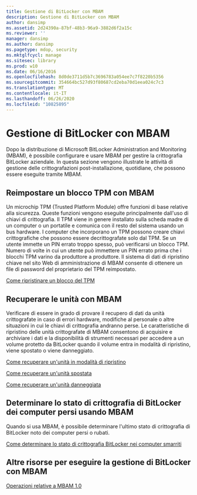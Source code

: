 ```yaml
---
title: Gestione di BitLocker con MBAM
description: Gestione di BitLocker con MBAM
author: dansimp
ms.assetid: 2d24390a-87bf-48b3-96a9-3882d6f2a15c
ms.reviewer: ''
manager: dansimp
ms.author: dansimp
ms.pagetype: mdop, security
ms.mktglfcycl: manage
ms.sitesec: library
ms.prod: w10
ms.date: 06/16/2016
ms.openlocfilehash: 8d0de3711d5b7c3696783a054ee7c7f8220b5356
ms.sourcegitcommit: 354664bc527d93f80687cd2eba70d1eea024c7c3
ms.translationtype: MT
ms.contentlocale: it-IT
ms.lasthandoff: 06/26/2020
ms.locfileid: "10825895"
---
```

# Gestione di BitLocker con MBAM


Dopo la distribuzione di Microsoft BitLocker Administration and Monitoring (MBAM), è possibile configurare e usare MBAM per gestire la crittografia BitLocker aziendale. In questa sezione vengono illustrate le attività di gestione delle crittografazioni post-installazione, quotidiane, che possono essere eseguite tramite MBAM.

## Reimpostare un blocco TPM con MBAM


Un microchip TPM (Trusted Platform Module) offre funzioni di base relative alla sicurezza. Queste funzioni vengono eseguite principalmente dall'uso di chiavi di crittografia. Il TPM viene in genere installato sulla scheda madre di un computer o un portatile e comunica con il resto del sistema usando un bus hardware. I computer che incorporano un TPM possono creare chiavi crittografiche che possono essere decrittografate solo dal TPM. Se un utente immette un PIN errato troppo spesso, può verificarsi un blocco TPM. Numero di volte in cui un utente può immettere un PIN errato prima che i blocchi TPM varino da produttore a produttore. Il sistema di dati di ripristino chiave nel sito Web di amministrazione di MBAM consente di ottenere un file di password del proprietario del TPM reimpostato.

[Come ripristinare un blocco del TPM](how-to-reset-a-tpm-lockout-mbam-1.md)

## Recuperare le unità con MBAM


Verificare di essere in grado di provare il recupero di dati da unità crittografate in caso di errori hardware, modifiche al personale o altre situazioni in cui le chiavi di crittografia andranno perse. Le caratteristiche di ripristino delle unità crittografate di MBAM consentono di acquisire e archiviare i dati e la disponibilità di strumenti necessari per accedere a un volume protetto da BitLocker quando il volume entra in modalità di ripristino, viene spostato o viene danneggiato.

[Come recuperare un'unità in modalità di ripristino](how-to-recover-a-drive-in-recovery-mode-mbam-1.md)

[Come recuperare un'unità spostata](how-to-recover-a-moved-drive-mbam-1.md)

[Come recuperare un'unità danneggiata](how-to-recover-a-corrupted-drive-mbam-1.md)

## Determinare lo stato di crittografia di BitLocker dei computer persi usando MBAM


Quando si usa MBAM, è possibile determinare l'ultimo stato di crittografia di BitLocker noto dei computer persi o rubati.

[Come determinare lo stato di crittografia BitLocker nei computer smarriti](how-to-determine-the-bitlocker-encryption-state-of-a-lost-computers-mbam-1.md)

## Altre risorse per eseguire la gestione di BitLocker con MBAM


[Operazioni relative a MBAM 1.0](operations-for-mbam-10.md)

 

 





